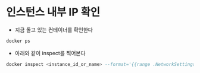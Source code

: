 # 인스턴스 내부 IP 확인

- 지금 돌고 있는 컨테이너를 확인한다

```sql
docker ps
```

- 아래와 같이 inspect를 찍어본다

```sql
docker inspect <instance_id_or_name> --format='{{range .NetworkSettings.Networks}}{{.Gateway}}{{end}}'
```